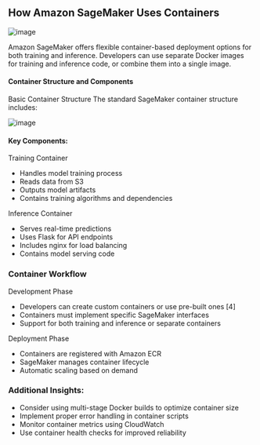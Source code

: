 ## How Amazon SageMaker Uses Containers

![image](https://github.com/user-attachments/assets/16fcbd68-ed99-4342-a1a0-1e5d22659ec5)


Amazon SageMaker offers flexible container-based deployment options for both training and inference. Developers can use separate Docker images for training and inference code, or combine them into a single image.

#### Container Structure and Components
Basic Container Structure
The standard SageMaker container structure includes:

![image](https://github.com/user-attachments/assets/ce8fae48-dbdd-4836-a17e-8386c1543b31)

#### Key Components: 

Training Container
   
* Handles model training process
* Reads data from S3
* Outputs model artifacts
* Contains training algorithms and dependencies

Inference Container
   
* Serves real-time predictions
* Uses Flask for API endpoints
* Includes nginx for load balancing
* Contains model serving code

### Container Workflow

Development Phase

* Developers can create custom containers or use pre-built ones [4]
* Containers must implement specific SageMaker interfaces
* Support for both training and inference or separate containers

Deployment Phase

* Containers are registered with Amazon ECR
* SageMaker manages container lifecycle
* Automatic scaling based on demand

### Additional Insights:

* Consider using multi-stage Docker builds to optimize container size
* Implement proper error handling in container scripts
* Monitor container metrics using CloudWatch
* Use container health checks for improved reliability
